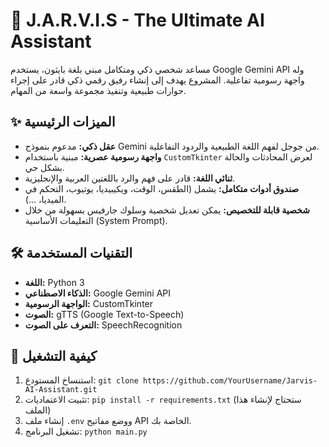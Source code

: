 # 🤖 J.A.R.V.I.S - The Ultimate AI Assistant

مساعد شخصي ذكي ومتكامل مبني بلغة بايثون، يستخدم Google Gemini API وله واجهة رسومية تفاعلية. المشروع يهدف إلى إنشاء رفيق رقمي ذكي قادر على إجراء حوارات طبيعية وتنفيذ مجموعة واسعة من المهام.

## ✨ الميزات الرئيسية

- **عقل ذكي:** مدعوم بنموذج Gemini من جوجل لفهم اللغة الطبيعية والردود التفاعلية.
- **واجهة رسومية عصرية:** مبنية باستخدام `CustomTkinter` لعرض المحادثات والحالة بشكل حي.
- **ثنائي اللغة:** قادر على فهم والرد باللغتين العربية والإنجليزية.
- **صندوق أدوات متكامل:** يشمل (الطقس، الوقت، ويكيبيديا، يوتيوب، التحكم في الميديا، ...).
- **شخصية قابلة للتخصيص:** يمكن تعديل شخصية وسلوك جارفيس بسهولة من خلال التعليمات الأساسية (System Prompt).

## 🛠️ التقنيات المستخدمة

- **اللغة:** Python 3
- **الذكاء الاصطناعي:** Google Gemini API
- **الواجهة الرسومية:** CustomTkinter
- **الصوت:** gTTS (Google Text-to-Speech)
- **التعرف على الصوت:** SpeechRecognition

## 🚀 كيفية التشغيل

1.  استنساخ المستودع: `git clone https://github.com/YourUsername/Jarvis-AI-Assistant.git`
2.  تثبيت الاعتماديات: `pip install -r requirements.txt` (ستحتاج لإنشاء هذا الملف)
3.  إنشاء ملف `.env` ووضع مفاتيح API الخاصة بك.
4.  تشغيل البرنامج: `python main.py`